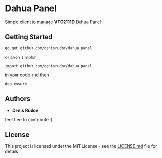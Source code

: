 # Dahua Panel

Simple client to manage **VTO2111D** Dahua Panel

## Getting Started

```go get github.com/denisrudov/dahua_panel```

or even simpler

```import github.com/denisrudov/dahua_panel ``` 

in your code and then

``` dep ensure ```
 

## Authors

* **Denis Rudov** 

feel free to contribute :)


## License

This project is licensed under the MIT License - see the [LICENSE.md](LICENSE.md) file for details
